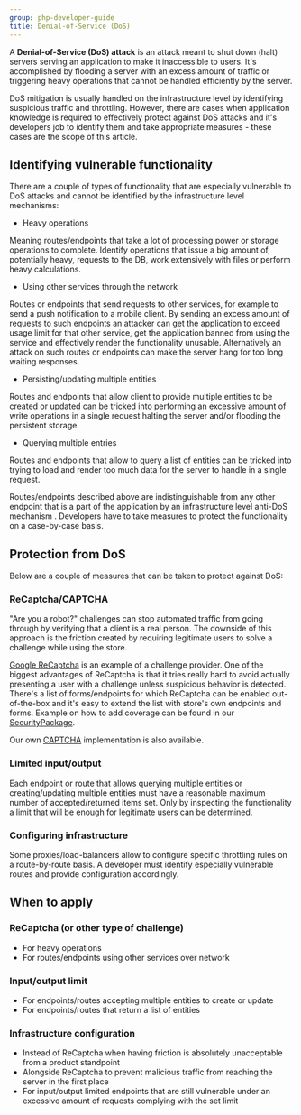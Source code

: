 ```yaml
---
group: php-developer-guide
title: Denial-of-Service (DoS)
---
```


A __Denial-of-Service (DoS) attack__ is an attack meant to shut down (halt) servers serving an application to make it
inaccessible to users. It's accomplished by flooding a server with an excess amount of traffic or triggering heavy
operations that cannot be handled efficiently by the server.

DoS mitigation is usually handled on the infrastructure level by identifying suspicious traffic and throttling.
However, there are cases when application knowledge is required to effectively protect against DoS attacks and it's
developers job to identify them and take appropriate measures - these cases are the scope of this article.

## Identifying vulnerable functionality
There are a couple of types of functionality that are especially vulnerable to DoS attacks and cannot be identified
by the infrastructure level mechanisms:

* Heavy operations

Meaning routes/endpoints that take a lot of processing power or storage operations to complete. Identify operations
that issue a big amount of, potentially heavy, requests to the DB, work extensively with files or perform heavy
calculations.

* Using other services through the network

Routes or endpoints that send requests to other services, for example to send a push notification to a mobile client.
By sending an
excess amount of requests to such endpoints an attacker can get the application to exceed usage limit for that other
service, get the application banned from using the service and effectively render the functionality unusable.
Alternatively an attack on such routes or endpoints can make the server hang for too long waiting responses.

* Persisting/updating multiple entities

Routes and endpoints that allow client to provide multiple entities to be created or updated can be tricked into
performing an excessive amount of write operations in a single request halting the server and/or flooding
the persistent storage.

* Querying multiple entries

Routes and endpoints that allow to query a list of entities can be tricked into trying to load and render too much
data for the server to handle in a single request.


Routes/endpoints described above are indistinguishable from any other endpoint that is a part of the application by
an infrastructure level anti-DoS mechanism . Developers have to take measures to protect the functionality on
a case-by-case basis.

## Protection from DoS
Below are a couple of measures that can be taken to protect against DoS:

### ReCaptcha/CAPTCHA
"Are you a robot?" challenges can stop automated traffic from going through by verifying that a client is a real person.
The downside of this approach is the friction created by requiring legitimate users to solve a challenge while
using the store.

[Google ReCaptcha](https://docs.magento.com/user-guide/stores/security-google-recaptcha.html) is an example of a
challenge provider. One of the biggest advantages of ReCaptcha is that it tries really hard to avoid actually presenting
a user with a challenge unless suspicious behavior is detected. There's a list of forms/endpoints
for which ReCaptcha can be enabled out-of-the-box and it's easy to extend the list with store's own endpoints and
forms. Example on how to add coverage can be found in our
[SecurityPackage](https://github.com/magento/security-package/tree/develop/ReCaptchaCustomer).

Our own [CAPTCHA](https://docs.magento.com/user-guide/stores/security-captcha.html) implementation is also available.

### Limited input/output
Each endpoint or route that allows querying multiple entities or creating/updating multiple entities must have a reasonable
maximum number of accepted/returned items set.
Only by inspecting the functionality a limit that will be enough for legitimate users can be determined.

### Configuring infrastructure
Some proxies/load-balancers allow to configure specific throttling rules on a route-by-route basis. A developer must
identify especially vulnerable routes and provide configuration accordingly.

## When to apply
### ReCaptcha (or other type of challenge)

* For heavy operations
* For routes/endpoints using other services over network

### Input/output limit

* For endpoints/routes accepting multiple entities to create or update
* For endpoints/routes that return a list of entities

### Infrastructure configuration

* Instead of ReCaptcha when having friction is absolutely unacceptable from a product standpoint
* Alongside ReCaptcha to prevent malicious traffic from reaching the server in the first place
* For input/output limited endpoints that are still vulnerable under an excessive amount of requests complying
  with the set limit
